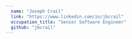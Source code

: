 ```yaml
---
  name: "Joseph Crail"
  link: "https://www.linkedin.com/in/jbcrail"
  occupation_title: "Senior Software Engineer"
  github: "jbcrail"
---
```

